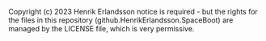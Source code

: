 Copyright (c) 2023 Henrik Erlandsson notice is required - but the rights for the files in this repository (github.HenrikErlandsson.SpaceBoot) are managed by the LICENSE file, which is very permissive.
